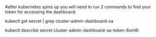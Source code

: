 #after kubernetes spins up you will need to run 2 commands to find your token for accessing the dashboard:

kubectl get secret | grep cluster-admin-dashboard-sa

kubectl describe secret cluster-admin-dashboard-sa-token-6xm8l
